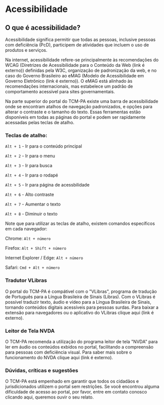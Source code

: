 # Acessibilidade 

## O que é acessibilidade?

Acessibilidade significa permitir que todas as pessoas, inclusive pessoas com deficiência (PcD), participem de atividades que incluem o uso de produtos e serviços.

Na internet, acessibilidade refere-se principalmente às recomendações do WCAG (Diretrizes de Acessibilidade para o Conteúdo da Web (link é externo)) definidas pela W3C, organização de padronização da web, e no caso do Governo Brasileiro ao eMAG (Modelo de Acessibilidade em Governo Eletrônico (link é externo)). O eMAG está alinhado às recomendações internacionais, mas estabelece um padrão de comportamento acessível para sites governamentais.

Na parte superior do portal do TCM-PA existe uma barra de acessibilidade onde se encontram atalhos de navegação padronizados, e opções para alterar o contraste e o tamanho do texto. Essas ferramentas estão disponíveis em todas as páginas do portal e podem ser rapidamente acessadas pelas teclas de atalho.

### Teclas de atalho:

`Alt + 1` - Ir para o conteúdo principal

`Alt + 2` - Ir para o menu

`Alt + 3` - Ir para busca

`Alt + 4` - Ir para o rodapé

`Alt + 5` - Ir para página de acessbilidade

`Alt + 6` - Alto contraste

`Alt + 7` - Aumentar o texto

`Alt + 8` - Diminuir o texto

Note que para utilizar as teclas de atalho, existem comandos específicos em cada navegador:

Chrome: `Alt + número`

Firefox: `Alt + Shift + número`

Internet Explorer / Edge: `Alt + número`

Safari: `Cmd + Alt + número`

### Tradutor VLibras

O portal do TCM-PA é compátivel com o "VLibras", programa de tradução de Português para a Língua Brasileira de Sinais (Libras). Com o VLibras é possível traduzir texto, áudio e vídeo para a Língua Brasileira de Sinais, tornando conteúdos digitais acessíveis para pessoas surdas. Para baixar a extensão para navegadores ou o aplicativo do VLibras clique aqui (link é externo).

### Leitor de Tela NVDA

O TCM-PA recomenda a utilização do programa leitor de tela "NVDA" para ler em áudio os conteúdos exbidos no portal, facilitando a compreensão para pessoas com deficiência visual. Para saber mais sobre o funcionamento do NVDA clique aqui (link é externo).

### Dúvidas, críticas e sugestões

O TCM-PA está empenhado em garantir que todos os cidadãos e jurisdicionados utilizem o portal sem restrições. Se você encontrou alguma dificuldade de acesso ao portal, por favor, entre em contato conosco clicando aqui, queremos ouvir o seu relato.
